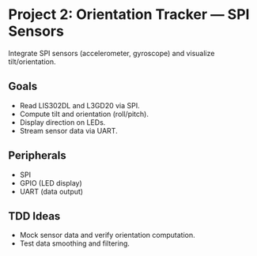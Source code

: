 # Project 2: Orientation Tracker — SPI Sensors

Integrate SPI sensors (accelerometer, gyroscope) and visualize tilt/orientation.

## Goals
- Read LIS302DL and L3GD20 via SPI.
- Compute tilt and orientation (roll/pitch).
- Display direction on LEDs.
- Stream sensor data via UART.

## Peripherals
- SPI
- GPIO (LED display)
- UART (data output)

## TDD Ideas
- Mock sensor data and verify orientation computation.
- Test data smoothing and filtering.
